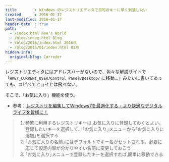 ```yaml
---
title        : Windows のレジストリエディタで目的のキーに早く到達したい
created      : 2016-01-17
last-modified: 2016-01-17
header-date  : true
path:
  - /index.html Neo's World
  - /blog/index.html Blog
  - /blog/2016/index.html 2016年
  - /blog/2016/01/index.html 01月
hidden-info:
  original-blog: Corredor
---
```


レジストリエディタにはアドレスバーがないので、色々な解説サイトで「`HKEY_CURRENT_USER/Control Panel/Desktop/` に移動…」みたいに書いてあっても、コピペでヒョイとは飛べない。

そこで、「お気に入り」機能を使う。

- 参考：[レジストリを編集してWindows7を最適化する - より快適なデジタルライフを皆様に！](http://sonep.jp/pchelp/index.php?%E3%83%AC%E3%82%B8%E3%82%B9%E3%83%88%E3%83%AA%E3%82%92%E7%B7%A8%E9%9B%86%E3%81%97%E3%81%A6Windows7%E3%82%92%E6%9C%80%E9%81%A9%E5%8C%96%E3%81%99%E3%82%8B)

> 1. 頻繁に利用するレジストリキーは,お気に入りに登録しておくとよい。登録したいキーを選択して、「お気に入り｣メニューから｢お気に入りに追加｣を選択する
> 2. ｢お気に入りの名前｣にはデフォルトでキー名がセットされる。必要に応じて設定内容が分かりやすい名前に変更しておこう
> 3. ｢お気に入り｣メニューで登録したキーを選択すれば,簡単に移動できる
